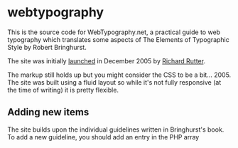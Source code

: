 webtypography
=============

This is the source code for WebTypography.net, a practical guide to web typography which translates some aspects of The Elements of Typographic Style by Robert Bringhurst.

The site was initially [launched](http://clagnut.com/blog/1600/) in December 2005 by [Richard Rutter](http://clagnut.com/).

The markup still holds up but you might consider the CSS to be a bit... 2005. The site was built using a fluid layout so while it's not fully responsive (at the time of writing) it is pretty flexible.

## Adding new items

The site builds upon the individual guidelines written in Bringhurst's book. To add a new guideline, you should add an entry in the PHP array
